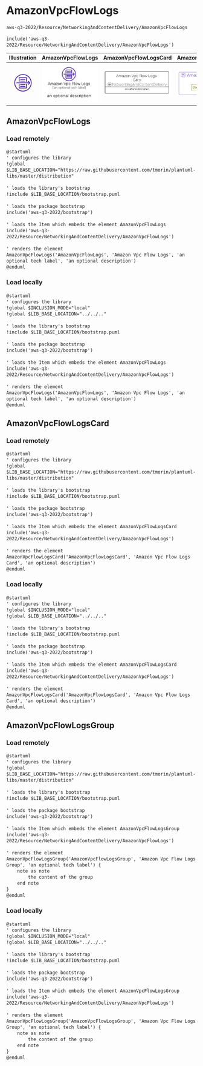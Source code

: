 # AmazonVpcFlowLogs


```text
aws-q3-2022/Resource/NetworkingAndContentDelivery/AmazonVpcFlowLogs
```

```text
include('aws-q3-2022/Resource/NetworkingAndContentDelivery/AmazonVpcFlowLogs')
```



| Illustration | AmazonVpcFlowLogs | AmazonVpcFlowLogsCard | AmazonVpcFlowLogsGroup |
| :---: | :---: | :---: | :---: |
| ![illustration for Illustration](../../../aws-q3-2022/Resource/NetworkingAndContentDelivery/AmazonVpcFlowLogs.png) | ![illustration for AmazonVpcFlowLogs](../../../aws-q3-2022/Resource/NetworkingAndContentDelivery/AmazonVpcFlowLogs.Local.png) | ![illustration for AmazonVpcFlowLogsCard](../../../aws-q3-2022/Resource/NetworkingAndContentDelivery/AmazonVpcFlowLogsCard.Local.png) | ![illustration for AmazonVpcFlowLogsGroup](../../../aws-q3-2022/Resource/NetworkingAndContentDelivery/AmazonVpcFlowLogsGroup.Local.png) |




## AmazonVpcFlowLogs

### Load remotely
```plantuml
@startuml
' configures the library
!global $LIB_BASE_LOCATION="https://raw.githubusercontent.com/tmorin/plantuml-libs/master/distribution"

' loads the library's bootstrap
!include $LIB_BASE_LOCATION/bootstrap.puml

' loads the package bootstrap
include('aws-q3-2022/bootstrap')

' loads the Item which embeds the element AmazonVpcFlowLogs
include('aws-q3-2022/Resource/NetworkingAndContentDelivery/AmazonVpcFlowLogs')

' renders the element
AmazonVpcFlowLogs('AmazonVpcFlowLogs', 'Amazon Vpc Flow Logs', 'an optional tech label', 'an optional description')
@enduml
```

### Load locally
```plantuml
@startuml
' configures the library
!global $INCLUSION_MODE="local"
!global $LIB_BASE_LOCATION="../../.."

' loads the library's bootstrap
!include $LIB_BASE_LOCATION/bootstrap.puml

' loads the package bootstrap
include('aws-q3-2022/bootstrap')

' loads the Item which embeds the element AmazonVpcFlowLogs
include('aws-q3-2022/Resource/NetworkingAndContentDelivery/AmazonVpcFlowLogs')

' renders the element
AmazonVpcFlowLogs('AmazonVpcFlowLogs', 'Amazon Vpc Flow Logs', 'an optional tech label', 'an optional description')
@enduml
```

## AmazonVpcFlowLogsCard

### Load remotely
```plantuml
@startuml
' configures the library
!global $LIB_BASE_LOCATION="https://raw.githubusercontent.com/tmorin/plantuml-libs/master/distribution"

' loads the library's bootstrap
!include $LIB_BASE_LOCATION/bootstrap.puml

' loads the package bootstrap
include('aws-q3-2022/bootstrap')

' loads the Item which embeds the element AmazonVpcFlowLogsCard
include('aws-q3-2022/Resource/NetworkingAndContentDelivery/AmazonVpcFlowLogs')

' renders the element
AmazonVpcFlowLogsCard('AmazonVpcFlowLogsCard', 'Amazon Vpc Flow Logs Card', 'an optional description')
@enduml
```

### Load locally
```plantuml
@startuml
' configures the library
!global $INCLUSION_MODE="local"
!global $LIB_BASE_LOCATION="../../.."

' loads the library's bootstrap
!include $LIB_BASE_LOCATION/bootstrap.puml

' loads the package bootstrap
include('aws-q3-2022/bootstrap')

' loads the Item which embeds the element AmazonVpcFlowLogsCard
include('aws-q3-2022/Resource/NetworkingAndContentDelivery/AmazonVpcFlowLogs')

' renders the element
AmazonVpcFlowLogsCard('AmazonVpcFlowLogsCard', 'Amazon Vpc Flow Logs Card', 'an optional description')
@enduml
```

## AmazonVpcFlowLogsGroup

### Load remotely
```plantuml
@startuml
' configures the library
!global $LIB_BASE_LOCATION="https://raw.githubusercontent.com/tmorin/plantuml-libs/master/distribution"

' loads the library's bootstrap
!include $LIB_BASE_LOCATION/bootstrap.puml

' loads the package bootstrap
include('aws-q3-2022/bootstrap')

' loads the Item which embeds the element AmazonVpcFlowLogsGroup
include('aws-q3-2022/Resource/NetworkingAndContentDelivery/AmazonVpcFlowLogs')

' renders the element
AmazonVpcFlowLogsGroup('AmazonVpcFlowLogsGroup', 'Amazon Vpc Flow Logs Group', 'an optional tech label') {
    note as note
        the content of the group
    end note
}
@enduml
```

### Load locally
```plantuml
@startuml
' configures the library
!global $INCLUSION_MODE="local"
!global $LIB_BASE_LOCATION="../../.."

' loads the library's bootstrap
!include $LIB_BASE_LOCATION/bootstrap.puml

' loads the package bootstrap
include('aws-q3-2022/bootstrap')

' loads the Item which embeds the element AmazonVpcFlowLogsGroup
include('aws-q3-2022/Resource/NetworkingAndContentDelivery/AmazonVpcFlowLogs')

' renders the element
AmazonVpcFlowLogsGroup('AmazonVpcFlowLogsGroup', 'Amazon Vpc Flow Logs Group', 'an optional tech label') {
    note as note
        the content of the group
    end note
}
@enduml
```

